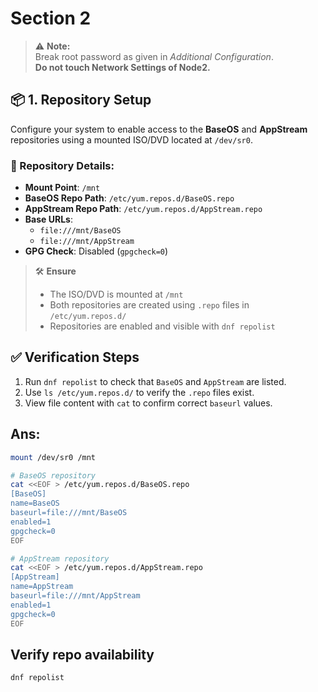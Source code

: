 
# Section 2


> ⚠️ **Note:**  
> Break root password as given in *Additional Configuration*.  
> **Do not touch Network Settings of Node2.**



## 📦 1. Repository Setup

Configure your system to enable access to the **BaseOS** and **AppStream** repositories using a mounted ISO/DVD located at `/dev/sr0`.

### 📁 Repository Details:

- **Mount Point**: `/mnt`
- **BaseOS Repo Path**: `/etc/yum.repos.d/BaseOS.repo`
- **AppStream Repo Path**: `/etc/yum.repos.d/AppStream.repo`
- **Base URLs**:  
  - `file:///mnt/BaseOS`  
  - `file:///mnt/AppStream`
- **GPG Check**: Disabled (`gpgcheck=0`)

> 🛠️ **Ensure**
> - The ISO/DVD is mounted at `/mnt`
> - Both repositories are created using `.repo` files in `/etc/yum.repos.d/`
> - Repositories are enabled and visible with `dnf repolist`


## ✅ Verification Steps

1. Run `dnf repolist` to check that `BaseOS` and `AppStream` are listed.
2. Use `ls /etc/yum.repos.d/` to verify the `.repo` files exist.
3. View file content with `cat` to confirm correct `baseurl` values.


## Ans:

```bash
mount /dev/sr0 /mnt

# BaseOS repository
cat <<EOF > /etc/yum.repos.d/BaseOS.repo
[BaseOS]
name=BaseOS
baseurl=file:///mnt/BaseOS
enabled=1
gpgcheck=0
EOF

# AppStream repository
cat <<EOF > /etc/yum.repos.d/AppStream.repo
[AppStream]
name=AppStream
baseurl=file:///mnt/AppStream
enabled=1
gpgcheck=0
EOF
```

## Verify repo availability
```bash
dnf repolist
```


